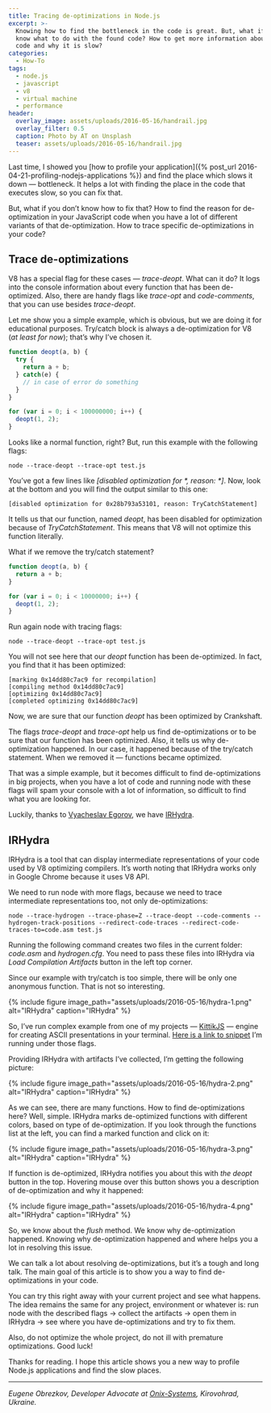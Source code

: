 ```yaml
---
title: Tracing de-optimizations in Node.js
excerpt: >-
  Knowing how to find the bottleneck in the code is great. But, what if we don’t
  know what to do with the found code? How to get more information about the
  code and why it is slow?
categories:
  - How-To
tags:
  - node.js
  - javascript
  - v8
  - virtual machine
  - performance
header:
  overlay_image: assets/uploads/2016-05-16/handrail.jpg
  overlay_filter: 0.5
  caption: Photo by AT on Unsplash
  teaser: assets/uploads/2016-05-16/handrail.jpg
---
```


Last time, I showed you [how to profile your application]({% post_url 2016-04-21-profiling-nodejs-applications %}) and find the place which slows it down — bottleneck.
It helps a lot with finding the place in the code that executes slow, so you can fix that.

But, what if you don’t know how to fix that?
How to find the reason for de-optimization in your JavaScript code when you have a lot of different variants of that de-optimization.
How to trace specific de-optimizations in your code?

## Trace de-optimizations

V8 has a special flag for these cases — _trace-deopt_.
What can it do?
It logs into the console information about every function that has been de-optimized.
Also, there are handy flags like _trace-opt_ and _code-comments_, that you can use besides _trace-deopt_.

Let me show you a simple example, which is obvious, but we are doing it for educational purposes.
Try/catch block is always a de-optimization for V8 (_at least for now_); that’s why I’ve chosen it.

```javascript
function deopt(a, b) {
  try {
    return a + b;
  } catch(e) {
    // in case of error do something
  }
}

for (var i = 0; i < 100000000; i++) {
  deopt(1, 2);
}
```

Looks like a normal function, right?
But, run this example with the following flags:

```shell
node --trace-deopt --trace-opt test.js
```

You’ve got a few lines like _[disabled optimization for *, reason: *]_.
Now, look at the bottom and you will find the output similar to this one:

```text
[disabled optimization for 0x28b793a53101, reason: TryCatchStatement]
```

It tells us that our function, named _deopt_, has been disabled for optimization because of _TryCatchStatement_.
This means that V8 will not optimize this function literally.

What if we remove the try/catch statement?

```javascript
function deopt(a, b) {
  return a + b;
}

for (var i = 0; i < 10000000; i++) {
  deopt(1, 2);
}
```

Run again node with tracing flags:

```shell
node --trace-deopt --trace-opt test.js
```

You will not see here that our _deopt_ function has been de-optimized.
In fact, you find that it has been optimized:

```text
[marking 0x14dd80c7ac9 for recompilation]
[compiling method 0x14dd80c7ac9]
[optimizing 0x14dd80c7ac9]
[completed optimizing 0x14dd80c7ac9]
```

Now, we are sure that our function _deopt_ has been optimized by Crankshaft.

The flags _trace-deopt_ and _trace-opt_ help us find de-optimizations or to be sure that our function has been optimized.
Also, it tells us why de-optimization happened.
In our case, it happened because of the try/catch statement.
When we removed it — functions became optimized.

That was a simple example, but it becomes difficult to find de-optimizations in big projects, when you have a lot of code and running node with these flags will spam your console with a lot of information, so difficult to find what you are looking for.

Luckily, thanks to [Vyacheslav Egorov](https://medium.com/u/c9127427a2cf), we have [IRHydra](http://mrale.ph/irhydra/2/).

## IRHydra

IRHydra is a tool that can display intermediate representations of your code used by V8 optimizing compilers.
It’s worth noting that IRHydra works only in Google Chrome because it uses V8 API.

We need to run node with more flags, because we need to trace intermediate representations too, not only de-optimizations:

```shell
node --trace-hydrogen --trace-phase=Z --trace-deopt --code-comments --hydrogen-track-positions --redirect-code-traces --redirect-code-traces-to=code.asm test.js
```

Running the following command creates two files in the current folder: _code.asm_ and _hydrogen.cfg_.
You need to pass these files into IRHydra via _Load Compilation Artifacts_ button in the left top corner.

Since our example with try/catch is too simple, there will be only one anonymous function.
That is not so interesting.

{% include figure image_path="assets/uploads/2016-05-16/hydra-1.png" alt="IRHydra" caption="IRHydra" %}

So, I’ve run complex example from one of my projects — [KittikJS](https://github.com/ghaiklor/kittik) — engine for creating ASCII presentations in your terminal.
[Here is a link to snippet](https://github.com/ghaiklor/terminal-canvas/blob/23a3d94867ad5abe1100fad5b350068c79fb0562/examples/smart-render.ts) I’m running under those flags.

Providing IRHydra with artifacts I’ve collected, I’m getting the following picture:

{% include figure image_path="assets/uploads/2016-05-16/hydra-2.png" alt="IRHydra" caption="IRHydra" %}

As we can see, there are many functions.
How to find de-optimizations here?
Well, simple.
IRHydra marks de-optimized functions with different colors, based on type of de-optimization.
If you look through the functions list at the left, you can find a marked function and click on it:

{% include figure image_path="assets/uploads/2016-05-16/hydra-3.png" alt="IRHydra" caption="IRHydra" %}

If function is de-optimized, IRHydra notifies you about this with _the deopt_ button in the top.
Hovering mouse over this button shows you a description of de-optimization and why it happened:

{% include figure image_path="assets/uploads/2016-05-16/hydra-4.png" alt="IRHydra" caption="IRHydra" %}

So, we know about the _flush_ method.
We know why de-optimization happened.
Knowing why de-optimization happened and where helps you a lot in resolving this issue.

We can talk a lot about resolving de-optimizations, but it’s a tough and long talk.
The main goal of this article is to show you a way to find de-optimizations in your code.

You can try this right away with your current project and see what happens.
The idea remains the same for any project, environment or whatever is: run node with the described flags -> collect the artifacts -> open them in IRHydra -> see where you have de-optimizations and try to fix them.

Also, do not optimize the whole project, do not ill with premature optimizations.
Good luck!

Thanks for reading.
I hope this article shows you a new way to profile Node.js applications and find the slow places.

---

*Eugene Obrezkov, Developer Advocate at [Onix-Systems](https://onix-systems.com), Kirovohrad, Ukraine.*
